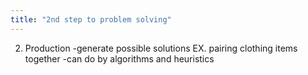 ```yaml
---
title: "2nd step to problem solving"
---
```

2) Production
-generate possible solutions
EX. pairing clothing items together
-can do by algorithms and heuristics

